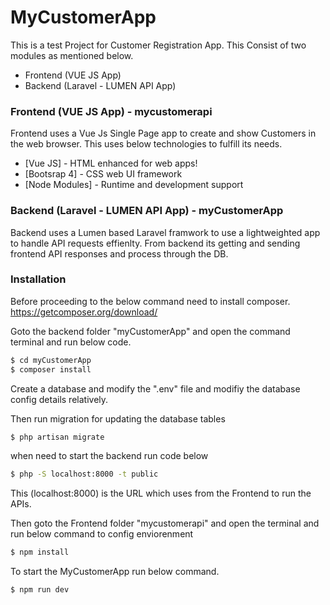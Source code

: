 # MyCustomerApp
This is a test Project for Customer Registration App.
This Consist of two modules as mentioned below.

  - Frontend (VUE JS App)
  - Backend (Laravel - LUMEN API App)


### Frontend (VUE JS App) - mycustomerapi

Frontend uses a Vue Js Single Page app to create and show Customers in the web browser. This uses below technologies to fulfill its needs.

* [Vue JS] - HTML enhanced for web apps!
* [Bootsrap 4] - CSS web UI framework
* [Node Modules] - Runtime and development support

### Backend (Laravel - LUMEN API App) - myCustomerApp

Backend uses a Lumen based Laravel framwork to use a lightweighted app to handle API requests effienlty. From backend its getting and sending frontend API responses and process through the DB.
### Installation
Before proceeding to the below command need to install composer. https://getcomposer.org/download/

Goto the backend folder "myCustomerApp" and open the command terminal and run below code.

```sh
$ cd myCustomerApp
$ composer install
```
Create a database and modify the ".env" file and modifiy the database config details relatively.

Then run migration for updating the database tables

```sh
$ php artisan migrate
```

when need to start the backend run code below

```sh
$ php -S localhost:8000 -t public
```
This (localhost:8000) is the URL which uses from the Frontend to run the APIs.

Then goto the Frontend folder "mycustomerapi" and open the terminal and run below command to config enviorenment

```sh
$ npm install
```

To start the MyCustomerApp run below command.
```sh
$ npm run dev
```








